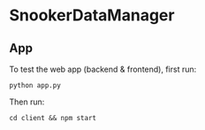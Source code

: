 # SnookerDataManager


## App

To test the web app (backend & frontend), first run:
```
python app.py
```
Then run:
```
cd client && npm start
```

